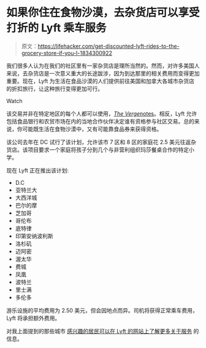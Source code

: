 # 如果你住在食物沙漠，去杂货店可以享受打折的 Lyft 乘车服务

> 原文：<https://lifehacker.com/get-discounted-lyft-rides-to-the-grocery-store-if-you-l-1834300922>

我们很多人认为在我们的社区里有一家杂货店是理所当然的。然而，对许多美国人来说，去杂货店是一次意义重大的长途跋涉，因为到达那里的相关费用而变得更加重要。现在，Lyft 为生活在食品沙漠的人们提供前往美国和加拿大各城市杂货店的折扣旅行，让这种旅行变得更加可行。

Watch

该交易并非在特定地区的每个人都可以使用，[*The Verge*notes](https://www.theverge.com/2019/4/25/18514749/lyft-cheap-rides-groceries-food-deserts-price-cities)。相反，Lyft 允许包括食品银行和农贸市场在内的当地合作伙伴决定谁有资格参与社区交易。总的来说，你可能既生活在食物沙漠中，又有可能靠食品券来获得资格。

该公司去年在 DC 试行了该计划，允许该市 7 区和 8 区的家庭花 2.5 美元往返杂货店。该项目要求一个家庭将孩子分到几个与非营利组织玛莎餐桌合作的特定小学。

现在 Lyft 正在推出该计划:

*   D.C
*   亚特兰大
*   大西洋城
*   巴尔的摩
*   芝加哥
*   哥伦布
*   底特律
*   印第安纳波利斯
*   洛杉矶
*   迈阿密
*   渥太华
*   费城
*   凤凰
*   波特兰
*   里士满
*   多伦多

游乐设施的平均费用为 2.50 美元，但会因地点而异。司机将获得正常乘车费用，Lyft 将承担额外费用。

对我上面提到的那些城市 [感兴趣的居民可以在 Lyft 的网站上了解更多关于服务](https://www.lyftgroceryaccess.com/participants) 的信息。